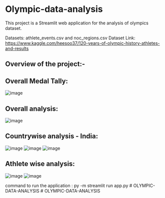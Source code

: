 # Olympic-data-analysis

This project is a Streamlit web application for the analysis of olympics dataset.

Datasets: athlete_events.csv and noc_regions.csv
Dataset Link: https://www.kaggle.com/heesoo37/120-years-of-olympic-history-athletes-and-results


## Overview of the project:- 

## Overall Medal Tally:

![image](https://user-images.githubusercontent.com/71291152/236435880-30e32673-e637-46ae-ae81-ba4130cbde52.png)

## Overall analysis:

![image](https://user-images.githubusercontent.com/71291152/236435915-a3784f20-1d0d-4c7c-89e3-bff0f3de35fe.png)

## Countrywise analysis - India:

![image](https://user-images.githubusercontent.com/71291152/236435941-301b7a70-1f9d-45e8-97bd-c1049ee12ce6.png)
![image](https://user-images.githubusercontent.com/71291152/236435955-812d553c-a9b6-4848-a1f6-357c07e3c7c2.png)
![image](https://user-images.githubusercontent.com/71291152/236435976-a68707af-2841-4f10-a606-c3b0af7ab589.png)

## Athlete wise analysis:

![image](https://user-images.githubusercontent.com/71291152/236435997-5c9c22c4-a485-40a3-b494-fd6151b34cf9.png)
![image](https://user-images.githubusercontent.com/71291152/236436046-2068cfbc-393d-44bb-adaf-1779512df9cd.png)


command to run the application :  py -m streamlit run app.py
#   O L Y M P I C - D A T A - A N A L Y S I S 
 
 #   O L Y M P I C - D A T A - A N A L Y S I S 
 
 
